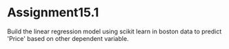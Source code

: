 # Assignment15.1
Build the linear regression model using scikit learn in boston data to predict 'Price' based on other dependent variable.
